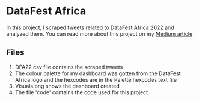# DataFest Africa
In this project, I scraped tweets related to DataFest Africa 2022 and analyzed them.
You can read more about this project on my [Medium article](https://oluwafisayomibalogun.medium.com/analysis-of-datafest-africa-c40ef8e7aad5)

## Files
1. DFA22 csv file contains the scraped tweets
2. The colour palette for my dashboard was gotten from the DataFest Africa logo and the hexcodes are in the Palette hexcodes text file
3. Visuals.png shows the dashboard created
4. The file 'code' contains the code used for this project
